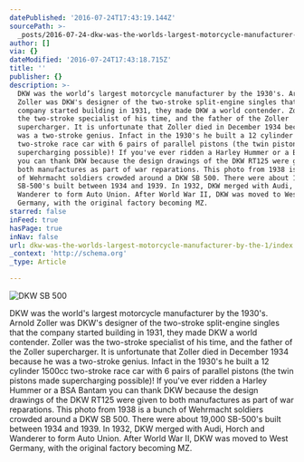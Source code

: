 ```yaml
---
datePublished: '2016-07-24T17:43:19.144Z'
sourcePath: >-
  _posts/2016-07-24-dkw-was-the-worlds-largest-motorcycle-manufacturer-by-the-1.md
author: []
via: {}
dateModified: '2016-07-24T17:43:18.715Z'
title: ''
publisher: {}
description: >-
  DKW was the world’s largest motorcycle manufacturer by the 1930's. Arnold
  Zoller was DKW's designer of the two-stroke split-engine singles that the
  company started building in 1931, they made DKW a world contender. Zoller was
  the two-stroke specialist of his time, and the father of the Zoller
  supercharger. It is unfortunate that Zoller died in December 1934 because he
  was a two-stroke genius. Infact in the 1930's he built a 12 cylinder 1500cc
  two-stroke race car with 6 pairs of parallel pistons (the twin pistons made
  supercharging possible)! If you've ever ridden a Harley Hummer or a BSA Bantam
  you can thank DKW because the design drawings of the DKW RT125 were given to
  both manufactures as part of war reparations. This photo from 1938 is a bunch
  of Wehrmacht soldiers crowded around a DKW SB 500. There were about 19,000
  SB-500's built between 1934 and 1939. In 1932, DKW merged with Audi, Horch and
  Wanderer to form Auto Union. After World War II, DKW was moved to West
  Germany, with the original factory becoming MZ.
starred: false
inFeed: true
hasPage: true
inNav: false
url: dkw-was-the-worlds-largest-motorcycle-manufacturer-by-the-1/index.html
_context: 'http://schema.org'
_type: Article

---
```

![DKW SB 500](https://the-grid-user-content.s3-us-west-2.amazonaws.com/18fa0ceb-81ef-4492-b301-06680107daf4.jpg)

DKW was the world's largest motorcycle manufacturer by the 1930's. Arnold Zoller was DKW's designer of the two-stroke split-engine singles that the company started building in 1931, they made DKW a world contender. Zoller was the two-stroke specialist of his time, and the father of the Zoller supercharger. It is unfortunate that Zoller died in December 1934 because he was a two-stroke genius. Infact in the 1930's he built a 12 cylinder 1500cc two-stroke race car with 6 pairs of parallel pistons (the twin pistons made supercharging possible)! If you've ever ridden a Harley Hummer or a BSA Bantam you can thank DKW because the design drawings of the DKW RT125 were given to both manufactures as part of war reparations. This photo from 1938 is a bunch of Wehrmacht soldiers crowded around a DKW SB 500\. There were about 19,000 SB-500's built between 1934 and 1939\. In 1932, DKW merged with Audi, Horch and Wanderer to form Auto Union. After World War II, DKW was moved to West Germany, with the original factory becoming MZ.